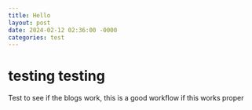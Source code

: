 ```yaml
---
title: Hello
layout: post
date: 2024-02-12 02:36:00 -0000
categories: test
---
```

# testing testing
Test to see if the blogs work, this is a good workflow if this works proper